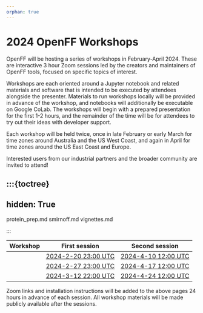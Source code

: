 ```yaml
---
orphan: true
---
```


# 2024 OpenFF Workshops

OpenFF will be hosting a series of workshops in February-April 2024. These are interactive 3 hour Zoom sessions led by the creators and maintainers of OpenFF tools, focused on specific topics of interest. 

Workshops are each oriented around a Jupyter notebook and related materials and software that is intended to be executed by attendees alongside the presenter. Materials to run workshops locally will be provided in advance of the workshop, and notebooks will additionally be executable on Google CoLab. The workshops will begin with a prepared presentation for the first 1-2 hours, and the remainder of the time will be for attendees to try out their ideas with developer support. 

Each workshop will be held twice, once in late February or early March for time zones around Australia and the US West Coast, and again in April for time zones around the US East Coast and Europe.

Interested users from our industrial partners and the broader community are invited to attend!

:::{toctree}
---
hidden: True
---

protein_prep.md
smirnoff.md
vignettes.md

:::

| Workshop            | First session         | Second session        |
| ------------------- | --------------------- | --------------------- |
| [](smirnoff.md)     | [2024-2-20 23:00 UTC] | [2024-4-10 12:00 UTC] |
| [](protein_prep.md) | [2024-2-27 23:00 UTC] | [2024-4-17 12:00 UTC] | 
| [](vignettes.md)    | [2024-3-12 22:00 UTC] | [2024-4-24 12:00 UTC] |


[2024-2-20 23:00 UTC]: https://time.is/1000_21_Feb_2024_in_Canberra/Tokyo/Auckland,_New_Zealand/Los_Angeles/Chicago/Phoenix/New_York/UTC?SMIRNOFF_OpenFF_Workshop
[2024-2-27 23:00 UTC]: https://time.is/1000_28_Feb_2024_in_Canberra/Tokyo/Auckland,_New_Zealand/Los_Angeles/Chicago/Phoenix/New_York/UTC?Protein_Prep_OpenFF_Workshop
[2024-3-12 22:00 UTC]: https://time.is/0900_13_Mar_2024_in_Canberra/Tokyo/Auckland,_New_Zealand/Los_Angeles/Chicago/Phoenix/New_York/UTC?OpenFF_Vignettes_Workshop
[2024-4-10 12:00 UTC]: https://time.is/2200_10_Apr_2024_in_Canberra/Beijing/Berlin/Los_Angeles/Chicago/Phoenix/New_York/London/UTC?SMIRNOFF_OpenFF_Workshop
[2024-4-17 12:00 UTC]: https://time.is/2200_17_Apr_2024_in_Canberra/Beijing/Berlin/Los_Angeles/Chicago/Phoenix/New_York/London/UTC?Protein_Prep_OpenFF_Workshop
[2024-4-24 12:00 UTC]: https://time.is/2200_24_Apr_2024_in_Canberra/Beijing/Berlin/Los_Angeles/Chicago/Phoenix/New_York/London/UTC?Vignettes_OpenFF_Workshop

Zoom links and installation instructions will be added to the above pages 24 hours in advance of each session. All workshop materials will be made publicly available after the sessions. 
